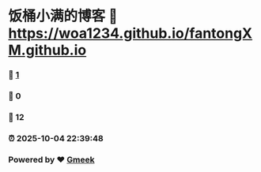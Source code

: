 # 饭桶小满的博客 :link: https://woa1234.github.io/fantongXM.github.io 
### :page_facing_up: [1](https://woa1234.github.io/fantongXM.github.io/tag.html) 
### :speech_balloon: 0 
### :hibiscus: 12 
### :alarm_clock: 2025-10-04 22:39:48 
### Powered by :heart: [Gmeek](https://github.com/Meekdai/Gmeek)

